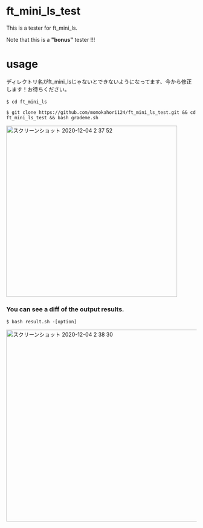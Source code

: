# ft_mini_ls_test

This is a tester for ft_mini_ls.

Note that this is a **"bonus"** tester !!! 

# usage

ディレクトリ名がft_mini_lsじゃないとできないようになってます、今から修正します！お待ちください。

```
$ cd ft_mini_ls　
```
```
$ git clone https://github.com/momokahori124/ft_mini_ls_test.git && cd ft_mini_ls_test && bash grademe.sh
```

<img width="452" alt="スクリーンショット 2020-12-04 2 37 52" src="https://user-images.githubusercontent.com/60100351/101066546-e6b92200-35d9-11eb-99ab-5e174c864174.png">

### You can see a diff of the output results.

```
$ bash result.sh -[option]
```

<img width="507" alt="スクリーンショット 2020-12-04 2 38 30" src="https://user-images.githubusercontent.com/60100351/101066549-e751b880-35d9-11eb-943d-57ab66f95a7d.png">




